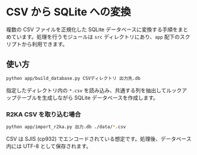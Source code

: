# CSV から SQLite への変換

複数の CSV ファイルを正規化した SQLite データベースに変換する手順をまとめています。処理を行うモジュールは `src` ディレクトリにあり、`app` 配下のスクリプトから利用できます。

## 使い方

```bash
python app/build_database.py CSVディレクトリ 出力先.db
```

指定したディレクトリ内の `*.csv` を読み込み、共通する列を抽出してルックアップテーブルを生成しながら SQLite データベースを作成します。

### R2KA CSV を取り込む場合

```bash
python app/import_r2ka.py 出力.db ./data/*.csv
```

CSV は SJIS (cp932) でエンコードされている想定です。処理後、データベース内には UTF-8 として保存されます。
